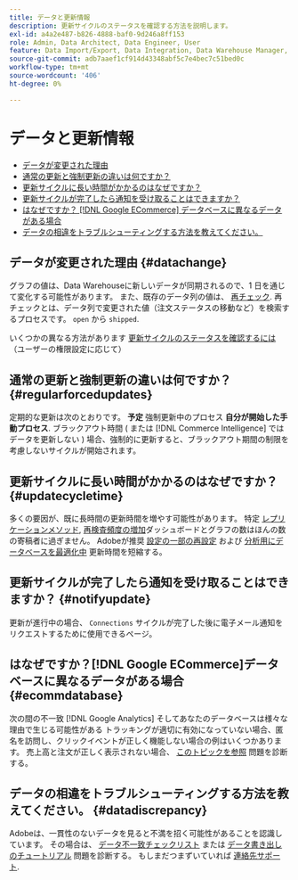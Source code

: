 ```yaml
---
title: データと更新情報
description: 更新サイクルのステータスを確認する方法を説明します。
exl-id: a4a2e487-b826-4888-baf0-9d246a8ff153
role: Admin, Data Architect, Data Engineer, User
feature: Data Import/Export, Data Integration, Data Warehouse Manager, Commerce Tables
source-git-commit: adb7aaef1cf914d43348abf5c7e4bec7c51bed0c
workflow-type: tm+mt
source-wordcount: '406'
ht-degree: 0%

---
```


# データと更新情報

* [データが変更された理由](#datachange)
* [通常の更新と強制更新の違いは何ですか？](#regularforcedupdates)
* [更新サイクルに長い時間がかかるのはなぜですか？](#updatecycletime)
* [更新サイクルが完了したら通知を受け取ることはできますか？](#notifyupdate)
* [はなぜですか？ [!DNL Google ECommerce] データベースに異なるデータがある場合](#ecommdatabase)
* [データの相違をトラブルシューティングする方法を教えてください。](#datadiscrepancy)

## データが変更された理由 {#datachange}

グラフの値は、Data Warehouseに新しいデータが同期されるので、1 日を通じて変化する可能性があります。 また、既存のデータ列の値は、 [再チェック](../data-warehouse-mgr/cfg-data-rechecks.md). 再チェックとは、データ列で変更された値（注文ステータスの移動など）を検索するプロセスです。 `open` から `shipped`.

いくつかの異なる方法があります [更新サイクルのステータスを確認するには](../../best-practices/check-update-cycle.md)（ユーザーの権限設定に応じて）

## 通常の更新と強制更新の違いは何ですか？ {#regularforcedupdates}

定期的な更新は次のとおりです。 **予定** 強制更新中のプロセス **自分が開始した手動プロセス**. ブラックアウト時間 ( または [!DNL Commerce Intelligence] ではデータを更新しない ) 場合、強制的に更新すると、ブラックアウト期間の制限を考慮しないサイクルが開始されます。

## 更新サイクルに長い時間がかかるのはなぜですか？ {#updatecycletime}

多くの要因が、既に長時間の更新時間を増やす可能性があります。 特定 [レプリケーションメソッド](../data-warehouse-mgr/cfg-replication-methods.md), [再検査頻度の増加](../data-warehouse-mgr/cfg-data-rechecks.md)ダッシュボードとグラフの数はほんの数の寄稿者に過ぎません。 Adobeが推奨 [設定の一部の再設定](../../best-practices/reduce-update-cycle-time.md) および [分析用にデータベースを最適化中](../../best-practices/opt-db-analysis.md) 更新時間を短縮する。

## 更新サイクルが完了したら通知を受け取ることはできますか？ {#notifyupdate}

更新が進行中の場合、 `Connections` サイクルが完了した後に電子メール通知をリクエストするために使用できるページ。

## はなぜですか？[!DNL Google ECommerce]データベースに異なるデータがある場合 {#ecommdatabase}

次の間の不一致 [!DNL Google Analytics] そしてあなたのデータベースは様々な理由で生じる可能性がある トラッキングが適切に有効になっていない場合、匿名を訪問し、クリックイベントが正しく機能しない場合の例はいくつかあります。 売上高と注文が正しく表示されない場合、 [このトピックを参照](https://experienceleague.adobe.com/docs/commerce-knowledge-base/kb/troubleshooting/miscellaneous/diagnosing-google-ecommerce-revenue-discrepancies.html) 問題を診断する。

## データの相違をトラブルシューティングする方法を教えてください。 {#datadiscrepancy}

Adobeは、一貫性のないデータを見ると不満を招く可能性があることを認識しています。 その場合は、 [データ不一致チェックリスト](https://experienceleague.adobe.com/docs/commerce-knowledge-base/kb/troubleshooting/miscellaneous/diagnosing-a-data-discrepancy.html) または [データ書き出しのチュートリアル](https://experienceleague.adobe.com/docs/commerce-knowledge-base/kb/troubleshooting/miscellaneous/using-data-exports-to-pinpoint-discrepancies.html) 問題を診断する。 もしまだつまずいていれば [連絡先サポート](https://experienceleague.adobe.com/docs/commerce-knowledge-base/kb/troubleshooting/miscellaneous/mbi-service-policies.html).
